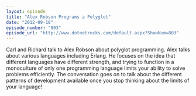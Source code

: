```yaml
---
layout: episode
title: "Alex Robson Programs a Polyglot"
date: "2012-09-18"
episode_number: "803"
episode_url: "http://www.dotnetrocks.com/default.aspx?ShowNum=803"
---
```


Carl and Richard talk to Alex Robson about polyglot programming. Alex talks about various languages including Erlang. He focuses on the idea that different languages have different strength, and trying to function in a monoculture of only one programming language limits your ability to solve problems efficiently. The conversation goes on to talk about the different patterns of development available once you stop thinking about the limits of your language!
